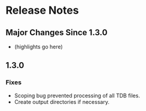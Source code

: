# Release Notes

## Major Changes Since 1.3.0

*   (highlights go here)

## 1.3.0

### Fixes

*   Scoping bug prevented processing of all TDB files.
*   Create output directories if necessary.
